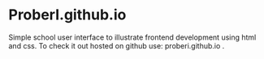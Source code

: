 # ProberI.github.io
Simple school user interface to illustrate frontend development using html and css.
To check it out hosted on github use: proberi.github.io .

